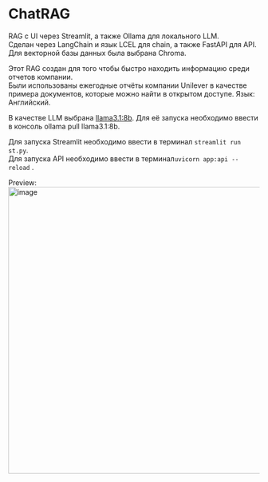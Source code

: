 # ChatRAG
RAG с UI через Streamlit, а также Ollama для локального LLM.  
Сделан через LangChain и язык LCEL для chain, а также FastAPI для API.  
Для векторной базы данных была выбрана Chroma.  

Этот RAG создан для того чтобы быстро находить информацию среди отчетов компании.  
Были использованы ежегодные отчёты компании Unilever в качестве примера документов, которые можно найти в открытом доступе. 
Язык: Английский.  

В качестве LLM выбрана [llama3.1:8b](https://ollama.com/library/llama3.1). 
Для её запуска необходимо ввести в консоль ollama pull llama3.1:8b.  

Для запуска Streamlit необходимо ввести в терминал ```streamlit run st.py```.      
Для запуска API необходимо ввести в терминал```uvicorn app:api --reload``` .   

Preview:
<img width="778" height="575" alt="image" src="https://github.com/user-attachments/assets/0ad4cbd2-4e88-41dc-8c11-0efd738b8107" />
